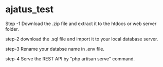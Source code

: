 # ajatus_test






Step -1 Download the .zip file and extract it to the htdocs or  web server folder.

step-2 download the .sql file and import it to your local database server.

step-3 Rename your databse name in .env file.

step-4 Serve the REST API by "php artisan serve" command.
